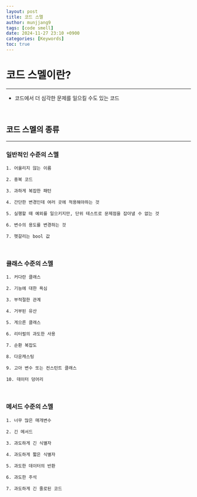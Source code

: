 ```yaml
---
layout: post
title: 코드 스멜
author: munjjang9
tags: [code smell]
date: 2024-11-27 23:10 +0900
categories: [Keywords]
toc: true
---
```


# 코드 스멜이란?

---

- 코드에서 더 심각한 문제를 일으킬 수도 있는 코드

<br>

## 코드 스멜의 종류

---
### 일반적인 수준의 스멜

    1. 어울리지 않는 이름

    2. 중복 코드

    3. 과하게 복잡한 패턴

    4. 간단한 변경인데 여러 곳에 적용해야하는 것

    5. 실행할 때 예외를 일으키지만, 단위 테스트로 문제점을 잡아낼 수 없는 것

    6. 변수의 용도를 변경하는 것

    7. 헷갈리는 bool 값

<br>

### 클래스 수준의 스멜

    1. 커다란 클래스

    2. 기능에 대한 욕심

    3. 부적절한 관계

    4. 거부된 유산

    5. 게으른 클래스

    6. 리터럴의 과도한 사용

    7. 순환 복잡도

    8. 다운캐스팅

    9. 고아 변수 또는 컨스턴트 클래스

    10. 데이터 덩어리

<br>

### 메서드 수준의 스멜

    1. 너무 많은 매개변수

    2. 긴 메서드

    3. 과도하게 긴 식별자

    4. 과도하게 짧은 식별자

    5. 과도한 데이터의 반환

    6. 과도한 주석

    7. 과도하게 긴 줄로된 코드
